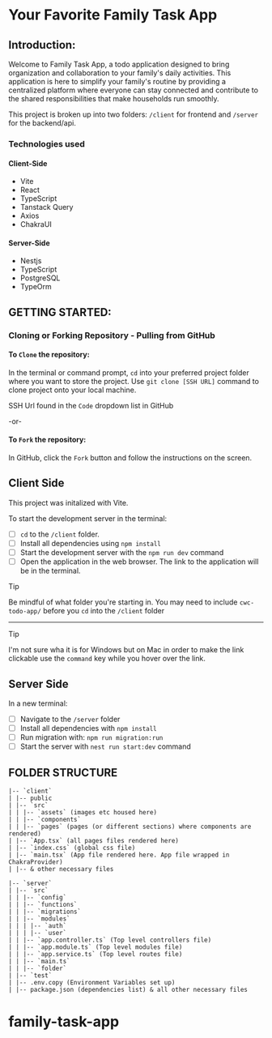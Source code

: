 # Your Favorite Family Task App

## Introduction:

Welcome to Family Task App, a todo application designed to bring organization and collaboration to your family's daily activities. This application is here to simplify your family's routine by providing a centralized platform where everyone can stay connected and contribute to the shared responsibilities that make households run smoothly.

This project is broken up into two folders: `/client` for frontend and `/server` for the backend/api.

### Technologies used

#### Client-Side

- Vite
- React
- TypeScript
- Tanstack Query
- Axios
- ChakraUI

#### Server-Side

- Nestjs
- TypeScript
- PostgreSQL
- TypeOrm

## GETTING STARTED:

### Cloning or Forking Repository - Pulling from GitHub

#### To `Clone` the repository:

In the terminal or command prompt, `cd` into your preferred project folder where you want to store the project. Use `git clone [SSH URL]` command to clone project onto your local machine.

SSH Url found in the `Code` dropdown list in GitHub

-or-

#### To `Fork` the repository:

In GitHub, click the `Fork` button and follow the instructions on the screen.

## Client Side

This project was initalized with Vite.

To start the development server in the terminal:

- [ ] `cd` to the `/client` folder.
- [ ] Install all dependencies using `npm install`
- [ ] Start the development server with the `npm run dev` command
- [ ] Open the application in the web browser. The link to the application will be in the terminal.

> [!TIP]
> Be mindful of what folder you're starting in. You may need to include `cwc-todo-app/` before you `cd` into the `/client` folder

---

> [!TIP]
> I'm not sure wha it is for Windows but on Mac in order to make the link clickable use the `command` key while you hover over the link.

## Server Side

In a new terminal:

- [ ] Navigate to the `/server` folder
- [ ] Install all dependencies with `npm install`
- [ ] Run migration with: `npm run migration:run`
- [ ] Start the server with `nest run start:dev` command

## FOLDER STRUCTURE

```
|-- `client`
| |-- public
| |-- `src`
| | |-- `assets` (images etc housed here)
| | |-- `components`
| | |-- `pages` (pages (or different sections) where components are rendered)
| |-- `App.tsx` (all pages files rendered here)
| |-- `index.css` (global css file)
| |-- `main.tsx` (App file rendered here. App file wrapped in ChakraProvider)
| |-- & other necessary files

|-- `server`
| |-- `src`
| | |-- `config`
| | |-- `functions`
| | |-- `migrations`
| | |-- `modules`
| | | |-- `auth`
| | | |-- `user`
| | |-- `app.controller.ts` (Top level controllers file)
| | |-- `app.module.ts` (Top level modules file)
| | |-- `app.service.ts` (Top level routes file)
| | |-- `main.ts`
| | |-- `folder`
| |-- `test`
| |-- .env.copy (Environment Variables set up)
| |-- package.json (dependencies list) & all other necessary files
```

# family-task-app
